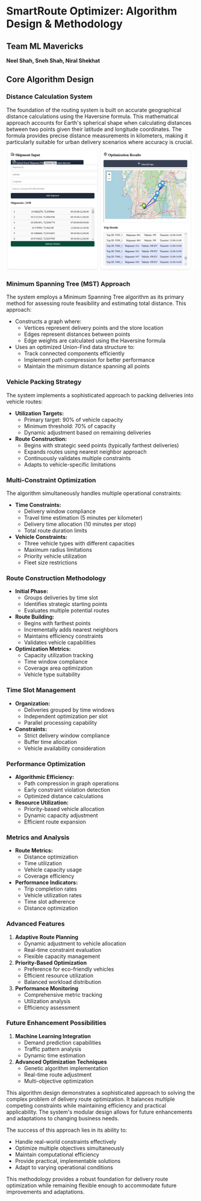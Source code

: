 # SmartRoute Optimizer: Algorithm Design & Methodology

## Team ML Mavericks

**Neel Shah, Sneh Shah, Niral Shekhat**

## Core Algorithm Design

### Distance Calculation System

The foundation of the routing system is built on accurate geographical distance calculations using the Haversine formula. This mathematical approach accounts for Earth's spherical shape when calculating distances between two points given their latitude and longitude coordinates. The formula provides precise distance measurements in kilometers, making it particularly suitable for urban delivery scenarios where accuracy is crucial.

![Distance Calculation System](./assets/4.jpeg)

### Minimum Spanning Tree (MST) Approach

The system employs a Minimum Spanning Tree algorithm as its primary method for assessing route feasibility and estimating total distance. This approach:

- Constructs a graph where:
  - Vertices represent delivery points and the store location
  - Edges represent distances between points
  - Edge weights are calculated using the Haversine formula
- Uses an optimized Union-Find data structure to:
  - Track connected components efficiently
  - Implement path compression for better performance
  - Maintain the minimum distance spanning all points

### Vehicle Packing Strategy

The system implements a sophisticated approach to packing deliveries into vehicle routes:

- **Utilization Targets:**
  - Primary target: 90% of vehicle capacity
  - Minimum threshold: 70% of capacity
  - Dynamic adjustment based on remaining deliveries
- **Route Construction:**
  - Begins with strategic seed points (typically farthest deliveries)
  - Expands routes using nearest neighbor approach
  - Continuously validates multiple constraints
  - Adapts to vehicle-specific limitations

### Multi-Constraint Optimization

The algorithm simultaneously handles multiple operational constraints:

- **Time Constraints:**
  - Delivery window compliance
  - Travel time estimation (5 minutes per kilometer)
  - Delivery time allocation (10 minutes per stop)
  - Total route duration limits
- **Vehicle Constraints:**
  - Three vehicle types with different capacities
  - Maximum radius limitations
  - Priority vehicle utilization
  - Fleet size restrictions

### Route Construction Methodology

- **Initial Phase:**
  - Groups deliveries by time slot
  - Identifies strategic starting points
  - Evaluates multiple potential routes
- **Route Building:**
  - Begins with farthest points
  - Incrementally adds nearest neighbors
  - Maintains efficiency constraints
  - Validates vehicle capabilities
- **Optimization Metrics:**
  - Capacity utilization tracking
  - Time window compliance
  - Coverage area optimization
  - Vehicle type suitability

### Time Slot Management

- **Organization:**
  - Deliveries grouped by time windows
  - Independent optimization per slot
  - Parallel processing capability
- **Constraints:**
  - Strict delivery window compliance
  - Buffer time allocation
  - Vehicle availability consideration

### Performance Optimization

- **Algorithmic Efficiency:**
  - Path compression in graph operations
  - Early constraint violation detection
  - Optimized distance calculations
- **Resource Utilization:**
  - Priority-based vehicle allocation
  - Dynamic capacity adjustment
  - Efficient route expansion

### Metrics and Analysis

- **Route Metrics:**
  - Distance optimization
  - Time utilization
  - Vehicle capacity usage
  - Coverage efficiency
- **Performance Indicators:**
  - Trip completion rates
  - Vehicle utilization rates
  - Time slot adherence
  - Distance optimization

### Advanced Features

1. **Adaptive Route Planning**
   - Dynamic adjustment to vehicle allocation
   - Real-time constraint evaluation
   - Flexible capacity management
2. **Priority-Based Optimization**
   - Preference for eco-friendly vehicles
   - Efficient resource utilization
   - Balanced workload distribution
3. **Performance Monitoring**
   - Comprehensive metric tracking
   - Utilization analysis
   - Efficiency assessment

### Future Enhancement Possibilities

1. **Machine Learning Integration**
   - Demand prediction capabilities
   - Traffic pattern analysis
   - Dynamic time estimation
2. **Advanced Optimization Techniques**
   - Genetic algorithm implementation
   - Real-time route adjustment
   - Multi-objective optimization

This algorithm design demonstrates a sophisticated approach to solving the complex problem of delivery route optimization. It balances multiple competing constraints while maintaining efficiency and practical applicability. The system's modular design allows for future enhancements and adaptations to changing business needs.

The success of this approach lies in its ability to:

- Handle real-world constraints effectively
- Optimize multiple objectives simultaneously
- Maintain computational efficiency
- Provide practical, implementable solutions
- Adapt to varying operational conditions

This methodology provides a robust foundation for delivery route optimization while remaining flexible enough to accommodate future improvements and adaptations.
